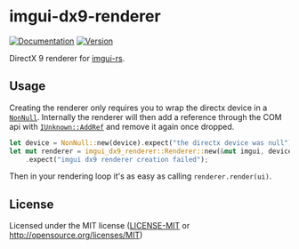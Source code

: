# imgui-dx9-renderer

[![Documentation](https://docs.rs/imgui-dx9-renderer/badge.svg)](https://docs.rs/imgui-dx9-renderer)
[![Version](https://img.shields.io/crates/v/imgui-dx9-renderer.svg)](https://crates.io/crates/imgui-dx9-renderer)

DirectX 9 renderer for [imgui-rs](https://github.com/Gekkio/imgui-rs).

## Usage

Creating the renderer only requires you to wrap the directx device in a
[`NonNull`](https://doc.rust-lang.org/core/ptr/struct.NonNull.html).
Internally the renderer will then add a reference through the COM api
with [`IUnknown::AddRef`](https://docs.microsoft.com/en-us/windows/desktop/api/unknwn/nf-unknwn-iunknown-addref)
and remove it again once dropped.
```rust
let device = NonNull::new(device).expect("the directx device was null");
let mut renderer = imgui_dx9_renderer::Renderer::new(&mut imgui, device)
    .expect("imgui dx9 renderer creation failed");
```
Then in your rendering loop it's as easy as calling `renderer.render(ui)`.

## License

Licensed under the MIT license ([LICENSE-MIT](LICENSE-MIT) or http://opensource.org/licenses/MIT)
